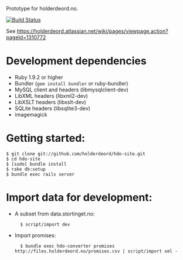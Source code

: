 Prototype for holderdeord.no.

[![Build Status](https://secure.travis-ci.org/holderdeord/hdo-site.png)](http://travis-ci.org/holderdeord/hdo-site)

See https://holderdeord.atlassian.net/wiki/pages/viewpage.action?pageId=1310772

Development dependencies
========================

- Ruby 1.9.2 or higher
- Bundler (`gem install bundler` or ruby-bundler)
- MySQL client and headers (libmysqlclient-dev)
- LibXML headers (libxml2-dev)
- LibXSLT headers (libxslt-dev)
- SQLite headers (libsqlite3-dev)
- imagemagick

Getting started:
================

    $ git clone git://github.com/holderdeord/hdo-site.git
    $ cd hdo-site
    $ [sudo] bundle install
    $ rake db:setup
    $ bundle exec rails server

Import data for development:
============================

* A subset from data.stortinget.no:

        $ script/import dev

* Import promises:

        $ bundle exec hdo-converter promises http://files.holderdeord.no/promises.csv | script/import xml -

